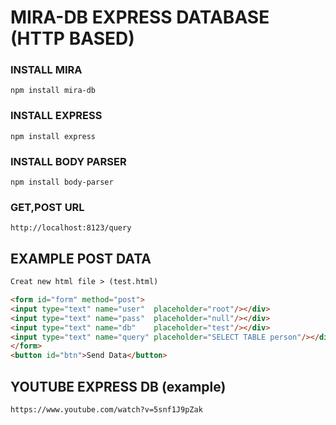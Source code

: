 # MIRA-DB EXPRESS DATABASE (HTTP BASED)
	
### INSTALL MIRA
``` npm install mira-db ```

### INSTALL EXPRESS
```	npm install express ```

### INSTALL BODY PARSER
```	npm install body-parser ```
		
### GET,POST URL
``` http://localhost:8123/query ```

## EXAMPLE POST DATA ## 
```html
Creat new html file > (test.html)

<form id="form" method="post">
<input type="text" name="user"  placeholder="root"/></div>
<input type="text" name="pass"  placeholder="null"/></div>
<input type="text" name="db"    placeholder="test"/></div>
<input type="text" name="query" placeholder="SELECT TABLE person"/></div>
</form>
<button id="btn">Send Data</button>

```

## YOUTUBE EXPRESS DB (example)
```
https://www.youtube.com/watch?v=5snf1J9pZak

```